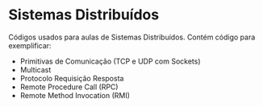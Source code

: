 # Sistemas Distribuídos
Códigos usados para aulas de Sistemas Distribuídos. Contém código para exemplificar:
- Primitivas de Comunicação (TCP e UDP com Sockets)
- Multicast
- Protocolo Requisição Resposta
- Remote Procedure Call (RPC)
- Remote Method Invocation (RMI)
